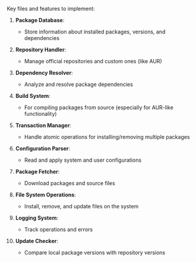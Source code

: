 Key files and features to implement:

1. **Package Database**:
    
    - Store information about installed packages, versions, and dependencies
        
2. **Repository Handler**:
    
    - Manage official repositories and custom ones (like AUR)
        
3. **Dependency Resolver**:
    
    - Analyze and resolve package dependencies
        
4. **Build System**:
    
    - For compiling packages from source (especially for AUR-like functionality)
        
5. **Transaction Manager**:
    
    - Handle atomic operations for installing/removing multiple packages
        
6. **Configuration Parser**:
    
    - Read and apply system and user configurations
        
7. **Package Fetcher**:
    
    - Download packages and source files
        
8. **File System Operations**:
    
    - Install, remove, and update files on the system
        
9. **Logging System**:
    
    - Track operations and errors
        
10. **Update Checker**:
    
    - Compare local package versions with repository versions